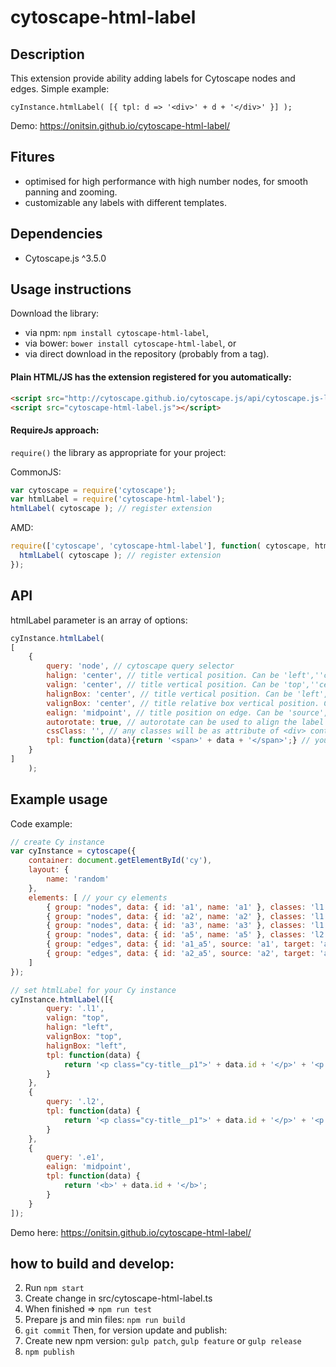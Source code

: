 cytoscape-html-label
================================================================================


## Description

This extension provide ability adding labels for Cytoscape nodes and edges. Simple example:

`cyInstance.htmlLabel( [{ tpl: d => '<div>' + d + '</div>' }] );`

Demo: https://onitsin.github.io/cytoscape-html-label/

## Fitures
- optimised for high performance with high number nodes, for smooth panning and zooming.
- customizable any labels with different templates.

## Dependencies

 * Cytoscape.js ^3.5.0


## Usage instructions

Download the library:
 * via npm: `npm install cytoscape-html-label`,
 * via bower: `bower install cytoscape-html-label`, or
 * via direct download in the repository (probably from a tag).

#### Plain HTML/JS has the extension registered for you automatically:
```html
<script src="http://cytoscape.github.io/cytoscape.js/api/cytoscape.js-latest/cytoscape.min.js"></script>
<script src="cytoscape-html-label.js"></script>
```

#### RequireJs approach:
`require()` the library as appropriate for your project:

CommonJS:
```js
var cytoscape = require('cytoscape');
var htmlLabel = require('cytoscape-html-label');
htmlLabel( cytoscape ); // register extension
```

AMD:
```js
require(['cytoscape', 'cytoscape-html-label'], function( cytoscape, htmlLabel ){
  htmlLabel( cytoscape ); // register extension
});
```


## API

htmlLabel parameter is an array of options:

```js
cyInstance.htmlLabel(
[
    {
        query: 'node', // cytoscape query selector
        halign: 'center', // title vertical position. Can be 'left',''center, 'right'
        valign: 'center', // title vertical position. Can be 'top',''center, 'bottom'
        halignBox: 'center', // title vertical position. Can be 'left',''center, 'right'
        valignBox: 'center', // title relative box vertical position. Can be 'top',''center, 'bottom'
        ealign: 'midpoint', // title position on edge. Can be 'source', 'midpoint', 'target'
        autorotate: true, // autorotate can be used to align the label to the edge 
        cssClass: '', // any classes will be as attribute of <div> container for every title
        tpl: function(data){return '<span>' + data + '</span>';} // your html template here
    }
]
    );
```

## Example usage

Code example:
```js
// create Cy instance
var cyInstance = cytoscape({
    container: document.getElementById('cy'),
    layout: {
        name: 'random'
    },
    elements: [ // your cy elements
        { group: "nodes", data: { id: 'a1', name: 'a1' }, classes: 'l1' },
        { group: "nodes", data: { id: 'a2', name: 'a2' }, classes: 'l1' },
        { group: "nodes", data: { id: 'a3', name: 'a3' }, classes: 'l1' },
        { group: "nodes", data: { id: 'a5', name: 'a5' }, classes: 'l2' },
        { group: "edges", data: { id: 'a1_a5', source: 'a1', target: 'a5'}, classes: 'e1'},
        { group: "edges", data: { id: 'a2_a5', source: 'a2', target: 'a5'}, classes: 'e1'},
    ]
});

// set htmlLabel for your Cy instance
cyInstance.htmlLabel([{
        query: '.l1',
        valign: "top",
        halign: "left",
        valignBox: "top",
        halignBox: "left",
        tpl: function(data) {
            return '<p class="cy-title__p1">' + data.id + '</p>' + '<p  class="cy-title__p2">' + data.name + '</p>';
        }
    },
    {
        query: '.l2',
        tpl: function(data) {
            return '<p class="cy-title__p1">' + data.id + '</p>' + '<p  class="cy-title__p2">' + data.name + '</p>';
        }
    },
    {
        query: '.e1',
        ealign: 'midpoint',
        tpl: function(data) {
            return '<b>' + data.id + '</b>';
        }
    }
]);
```

Demo here: https://onitsin.github.io/cytoscape-html-label/


## how to build and develop:
2) Run `npm start`
2) Create change in src/cytoscape-html-label.ts
2) When finished => `npm run test`
2) Prepare js and min files: `npm run build`
2) `git commit`
Then, for version update and publish:
2) Create new npm version: `gulp patch`, `gulp feature` or `gulp release`
2) `npm publish`

